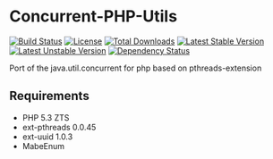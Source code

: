 Concurrent-PHP-Utils
=========================

[![Build Status](https://travis-ci.org/prolic/Concurrent-PHP-Utils.png)](https://travis-ci.org/prolic/Concurrent-PHP-Utils)
[![License](https://poser.pugx.org/prolic/concurrent-php-utils/license.png)](https://packagist.org/packages/prolic/concurrent-php-utils)
[![Total Downloads](https://poser.pugx.org/prolic/concurrent-php-utils/downloads.png)](https://packagist.org/packages/prolic/concurrent-php-utils)
[![Latest Stable Version](https://poser.pugx.org/prolic/concurrent-php-utils/v/stable.png)](https://packagist.org/packages/prolic/concurrent-php-utils)
[![Latest Unstable Version](https://poser.pugx.org/prolic/concurrent-php-utils/v/unstable.png)](https://packagist.org/packages/prolic/concurrent-php-utils)
[![Dependency Status](https://www.versioneye.com/php/prolic:concurrent-php-utils/dev-master/badge.png)](https://www.versioneye.com/php/prolic:concurrent-php-utils)

Port of the java.util.concurrent for php based on pthreads-extension


Requirements
------------

- PHP 5.3 ZTS
- ext-pthreads 0.0.45
- ext-uuid 1.0.3
- MabeEnum
